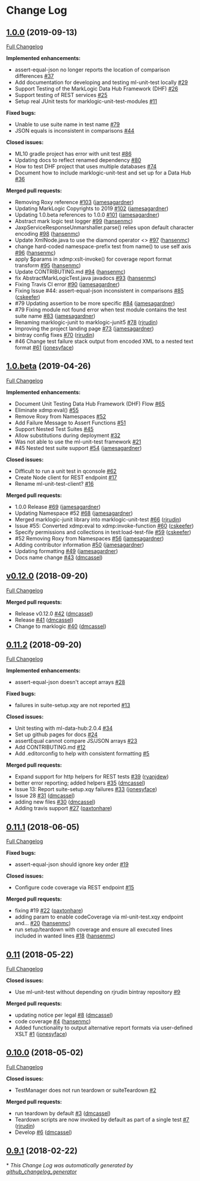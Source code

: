 # Change Log

## [1.0.0](https://github.com/marklogic-community/marklogic-unit-test/tree/1.0.0) (2019-09-13)
[Full Changelog](https://github.com/marklogic-community/marklogic-unit-test/compare/1.0.beta...1.0.0)

**Implemented enhancements:**

- assert-equal-json no longer reports the location of comparison differences [\#37](https://github.com/marklogic-community/marklogic-unit-test/issues/37)
- Add documentation for developing and testing ml-unit-test locally [\#29](https://github.com/marklogic-community/marklogic-unit-test/issues/29)
- Support Testing of the MarkLogic Data Hub Framework \(DHF\) [\#26](https://github.com/marklogic-community/marklogic-unit-test/issues/26)
- Support testing of REST services [\#25](https://github.com/marklogic-community/marklogic-unit-test/issues/25)
- Setup real JUnit tests for marklogic-unit-test-modules [\#11](https://github.com/marklogic-community/marklogic-unit-test/issues/11)

**Fixed bugs:**

- Unable to use suite name in test name [\#79](https://github.com/marklogic-community/marklogic-unit-test/issues/79)
- JSON equals is inconsistent in comparisons [\#44](https://github.com/marklogic-community/marklogic-unit-test/issues/44)

**Closed issues:**

- ML10 gradle project has error with unit test [\#86](https://github.com/marklogic-community/marklogic-unit-test/issues/86)
- Updating docs to reflect renamed dependency [\#80](https://github.com/marklogic-community/marklogic-unit-test/issues/80)
- How to test DHF project that uses multiple databases [\#74](https://github.com/marklogic-community/marklogic-unit-test/issues/74)
- Document how to include marklogic-unit-test and set up for a Data Hub [\#36](https://github.com/marklogic-community/marklogic-unit-test/issues/36)

**Merged pull requests:**

- Removing Roxy reference [\#103](https://github.com/marklogic-community/marklogic-unit-test/pull/103) ([jamesagardner](https://github.com/jamesagardner))
- Updating MarkLogic Copyrights to 2019 [\#102](https://github.com/marklogic-community/marklogic-unit-test/pull/102) ([jamesagardner](https://github.com/jamesagardner))
- Updating 1.0.beta references to 1.0.0 [\#101](https://github.com/marklogic-community/marklogic-unit-test/pull/101) ([jamesagardner](https://github.com/jamesagardner))
- Abstract mark logic test logger [\#99](https://github.com/marklogic-community/marklogic-unit-test/pull/99) ([hansenmc](https://github.com/hansenmc))
- JaxpServiceResponseUnmarshaller.parse\(\) relies upon default character encoding [\#98](https://github.com/marklogic-community/marklogic-unit-test/pull/98) ([hansenmc](https://github.com/hansenmc))
- Update XmlNode.java to use the diamond operator \<\> [\#97](https://github.com/marklogic-community/marklogic-unit-test/pull/97) ([hansenmc](https://github.com/hansenmc))
- change hard-coded namespace-prefix test from name\(\) to use self axis [\#96](https://github.com/marklogic-community/marklogic-unit-test/pull/96) ([hansenmc](https://github.com/hansenmc))
- apply $params in xdmp:xslt-invoke\(\) for coverage report format transform [\#95](https://github.com/marklogic-community/marklogic-unit-test/pull/95) ([hansenmc](https://github.com/hansenmc))
- Update CONTRIBUTING.md [\#94](https://github.com/marklogic-community/marklogic-unit-test/pull/94) ([hansenmc](https://github.com/hansenmc))
- fix AbstractMarkLogicTest.java javadocs [\#93](https://github.com/marklogic-community/marklogic-unit-test/pull/93) ([hansenmc](https://github.com/hansenmc))
- Fixing Travis CI error [\#90](https://github.com/marklogic-community/marklogic-unit-test/pull/90) ([jamesagardner](https://github.com/jamesagardner))
- Fixing Issue \#44: assert-equal-json inconsistent in comparisons [\#85](https://github.com/marklogic-community/marklogic-unit-test/pull/85) ([cskeefer](https://github.com/cskeefer))
- \#79 Updating assertion to be more specific [\#84](https://github.com/marklogic-community/marklogic-unit-test/pull/84) ([jamesagardner](https://github.com/jamesagardner))
- \#79 Fixing module not found error when test module contains the test suite name [\#83](https://github.com/marklogic-community/marklogic-unit-test/pull/83) ([jamesagardner](https://github.com/jamesagardner))
- Renaming marklogic-junit to marklogic-junit5 [\#78](https://github.com/marklogic-community/marklogic-unit-test/pull/78) ([rjrudin](https://github.com/rjrudin))
- Improving the project landing page [\#73](https://github.com/marklogic-community/marklogic-unit-test/pull/73) ([jamesagardner](https://github.com/jamesagardner))
- bintray config fixes [\#70](https://github.com/marklogic-community/marklogic-unit-test/pull/70) ([rjrudin](https://github.com/rjrudin))
- \#46 Change test failure stack output from encoded XML to a nested text format [\#61](https://github.com/marklogic-community/marklogic-unit-test/pull/61) ([jonesyface](https://github.com/jonesyface))

## [1.0.beta](https://github.com/marklogic-community/marklogic-unit-test/tree/1.0.beta) (2019-04-26)
[Full Changelog](https://github.com/marklogic-community/marklogic-unit-test/compare/v0.12.0...1.0.beta)

**Implemented enhancements:**

- Document Unit Testing Data Hub Framework \(DHF\) Flow [\#65](https://github.com/marklogic-community/marklogic-unit-test/issues/65)
- Eliminate xdmp:eval\(\) [\#55](https://github.com/marklogic-community/marklogic-unit-test/issues/55)
- Remove Roxy from Namespaces [\#52](https://github.com/marklogic-community/marklogic-unit-test/issues/52)
- Add Failure Message to Assert Functions [\#51](https://github.com/marklogic-community/marklogic-unit-test/issues/51)
- Support Nested Test Suites [\#45](https://github.com/marklogic-community/marklogic-unit-test/issues/45)
- Allow substitutions during deployment [\#32](https://github.com/marklogic-community/marklogic-unit-test/issues/32)
- Was not able to use the ml-unit-test framework [\#21](https://github.com/marklogic-community/marklogic-unit-test/issues/21)
- \#45 Nested test suite support [\#54](https://github.com/marklogic-community/marklogic-unit-test/pull/54) ([jamesagardner](https://github.com/jamesagardner))

**Closed issues:**

- Difficult to run a unit test in qconsole [\#62](https://github.com/marklogic-community/marklogic-unit-test/issues/62)
- Create Node client for REST endpoint [\#17](https://github.com/marklogic-community/marklogic-unit-test/issues/17)
- Rename ml-unit-test-client? [\#16](https://github.com/marklogic-community/marklogic-unit-test/issues/16)

**Merged pull requests:**

- 1.0.0 Release [\#69](https://github.com/marklogic-community/marklogic-unit-test/pull/69) ([jamesagardner](https://github.com/jamesagardner))
- Updating Namespace \#52 [\#68](https://github.com/marklogic-community/marklogic-unit-test/pull/68) ([jamesagardner](https://github.com/jamesagardner))
- Merged marklogic-junit library into marklogic-unit-test [\#66](https://github.com/marklogic-community/marklogic-unit-test/pull/66) ([rjrudin](https://github.com/rjrudin))
- Issue \#55: Converted xdmp:eval to xdmp:invoke-function [\#60](https://github.com/marklogic-community/marklogic-unit-test/pull/60) ([cskeefer](https://github.com/cskeefer))
- Specify permissions and collections in test:load-test-file [\#59](https://github.com/marklogic-community/marklogic-unit-test/pull/59) ([cskeefer](https://github.com/cskeefer))
- \#52 Removing Roxy from Namespaces [\#56](https://github.com/marklogic-community/marklogic-unit-test/pull/56) ([jamesagardner](https://github.com/jamesagardner))
- Adding contributor information [\#50](https://github.com/marklogic-community/marklogic-unit-test/pull/50) ([jamesagardner](https://github.com/jamesagardner))
- Updating formatting [\#49](https://github.com/marklogic-community/marklogic-unit-test/pull/49) ([jamesagardner](https://github.com/jamesagardner))
- Docs name change [\#43](https://github.com/marklogic-community/marklogic-unit-test/pull/43) ([dmcassel](https://github.com/dmcassel))

## [v0.12.0](https://github.com/marklogic-community/marklogic-unit-test/tree/v0.12.0) (2018-09-20)
[Full Changelog](https://github.com/marklogic-community/marklogic-unit-test/compare/0.11.2...v0.12.0)

**Merged pull requests:**

- Release v0.12.0 [\#42](https://github.com/marklogic-community/marklogic-unit-test/pull/42) ([dmcassel](https://github.com/dmcassel))
- Release [\#41](https://github.com/marklogic-community/marklogic-unit-test/pull/41) ([dmcassel](https://github.com/dmcassel))
- Change to marklogic [\#40](https://github.com/marklogic-community/marklogic-unit-test/pull/40) ([dmcassel](https://github.com/dmcassel))

## [0.11.2](https://github.com/marklogic-community/marklogic-unit-test/tree/0.11.2) (2018-09-20)
[Full Changelog](https://github.com/marklogic-community/marklogic-unit-test/compare/0.11.1...0.11.2)

**Implemented enhancements:**

- assert-equal-json doesn't accept arrays [\#28](https://github.com/marklogic-community/marklogic-unit-test/issues/28)

**Fixed bugs:**

- failures in suite-setup.xqy are not reported [\#13](https://github.com/marklogic-community/marklogic-unit-test/issues/13)

**Closed issues:**

- Unit testing with ml-data-hub:2.0.4 [\#34](https://github.com/marklogic-community/marklogic-unit-test/issues/34)
- Set up github pages for docs [\#24](https://github.com/marklogic-community/marklogic-unit-test/issues/24)
- assertEqual cannot compare JS/JSON arrays [\#23](https://github.com/marklogic-community/marklogic-unit-test/issues/23)
- Add CONTRIBUTING.md [\#12](https://github.com/marklogic-community/marklogic-unit-test/issues/12)
- Add .editorconfig to help with consistent formatting [\#5](https://github.com/marklogic-community/marklogic-unit-test/issues/5)

**Merged pull requests:**

- Expand support for http helpers for REST tests [\#39](https://github.com/marklogic-community/marklogic-unit-test/pull/39) ([ryanjdew](https://github.com/ryanjdew))
- better error reporting; added helpers [\#35](https://github.com/marklogic-community/marklogic-unit-test/pull/35) ([dmcassel](https://github.com/dmcassel))
- Issue 13: Report suite-setup.xqy failures [\#33](https://github.com/marklogic-community/marklogic-unit-test/pull/33) ([jonesyface](https://github.com/jonesyface))
- Issue 28 [\#31](https://github.com/marklogic-community/marklogic-unit-test/pull/31) ([dmcassel](https://github.com/dmcassel))
- adding new files [\#30](https://github.com/marklogic-community/marklogic-unit-test/pull/30) ([dmcassel](https://github.com/dmcassel))
- Adding travis support [\#27](https://github.com/marklogic-community/marklogic-unit-test/pull/27) ([paxtonhare](https://github.com/paxtonhare))

## [0.11.1](https://github.com/marklogic-community/marklogic-unit-test/tree/0.11.1) (2018-06-05)
[Full Changelog](https://github.com/marklogic-community/marklogic-unit-test/compare/0.11...0.11.1)

**Fixed bugs:**

- assert-equal-json should ignore key order [\#19](https://github.com/marklogic-community/marklogic-unit-test/issues/19)

**Closed issues:**

- Configure code coverage via REST endpoint [\#15](https://github.com/marklogic-community/marklogic-unit-test/issues/15)

**Merged pull requests:**

- fixing \#19 [\#22](https://github.com/marklogic-community/marklogic-unit-test/pull/22) ([paxtonhare](https://github.com/paxtonhare))
- adding param to enable codeCoverage via ml-unit-test.xqy endpoint and… [\#20](https://github.com/marklogic-community/marklogic-unit-test/pull/20) ([hansenmc](https://github.com/hansenmc))
- run setup/teardown with coverage and ensure all executed lines included in wanted lines [\#18](https://github.com/marklogic-community/marklogic-unit-test/pull/18) ([hansenmc](https://github.com/hansenmc))

## [0.11](https://github.com/marklogic-community/marklogic-unit-test/tree/0.11) (2018-05-22)
[Full Changelog](https://github.com/marklogic-community/marklogic-unit-test/compare/0.10.0...0.11)

**Closed issues:**

- Use ml-unit-test without depending on rjrudin bintray repository [\#9](https://github.com/marklogic-community/marklogic-unit-test/issues/9)

**Merged pull requests:**

- updating notice per legal [\#8](https://github.com/marklogic-community/marklogic-unit-test/pull/8) ([dmcassel](https://github.com/dmcassel))
- code coverage [\#4](https://github.com/marklogic-community/marklogic-unit-test/pull/4) ([hansenmc](https://github.com/hansenmc))
- Added functionality to output alternative report formats via user-defined XSLT [\#1](https://github.com/marklogic-community/marklogic-unit-test/pull/1) ([jonesyface](https://github.com/jonesyface))

## [0.10.0](https://github.com/marklogic-community/marklogic-unit-test/tree/0.10.0) (2018-05-02)
[Full Changelog](https://github.com/marklogic-community/marklogic-unit-test/compare/0.9.1...0.10.0)

**Closed issues:**

- TestManager does not run teardown or suiteTeardown [\#2](https://github.com/marklogic-community/marklogic-unit-test/issues/2)

**Merged pull requests:**

- run teardown by default [\#3](https://github.com/marklogic-community/marklogic-unit-test/pull/3) ([dmcassel](https://github.com/dmcassel))
- Teardown scripts are now invoked by default as part of a single test [\#7](https://github.com/marklogic-community/marklogic-unit-test/pull/7) ([rjrudin](https://github.com/rjrudin))
- Develop [\#6](https://github.com/marklogic-community/marklogic-unit-test/pull/6) ([dmcassel](https://github.com/dmcassel))

## [0.9.1](https://github.com/marklogic-community/marklogic-unit-test/tree/0.9.1) (2018-02-22)


\* *This Change Log was automatically generated by [github_changelog_generator](https://github.com/skywinder/Github-Changelog-Generator)*